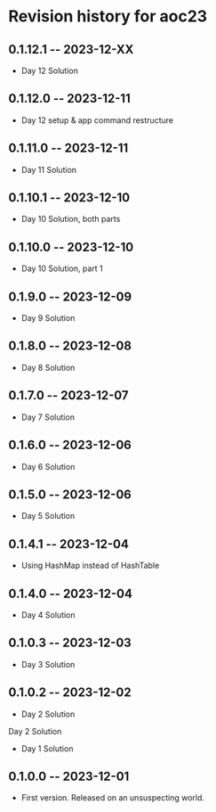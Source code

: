 # Revision history for aoc23

## 0.1.12.1 -- 2023-12-XX

* Day 12 Solution

## 0.1.12.0 -- 2023-12-11

* Day 12 setup & app command restructure

## 0.1.11.0 -- 2023-12-11

* Day 11 Solution

## 0.1.10.1 -- 2023-12-10

* Day 10 Solution, both parts

## 0.1.10.0 -- 2023-12-10

* Day 10 Solution, part 1

## 0.1.9.0 -- 2023-12-09

* Day 9 Solution

## 0.1.8.0 -- 2023-12-08

* Day 8 Solution

## 0.1.7.0 -- 2023-12-07

* Day 7 Solution

## 0.1.6.0 -- 2023-12-06

* Day 6 Solution

## 0.1.5.0 -- 2023-12-06

* Day 5 Solution

## 0.1.4.1 -- 2023-12-04

* Using HashMap instead of HashTable

## 0.1.4.0 -- 2023-12-04

* Day 4 Solution

## 0.1.0.3 -- 2023-12-03

* Day 3 Solution

## 0.1.0.2 -- 2023-12-02

* Day 2 Solution

Day 2 Solution

* Day 1 Solution

## 0.1.0.0 -- 2023-12-01

* First version. Released on an unsuspecting world.
